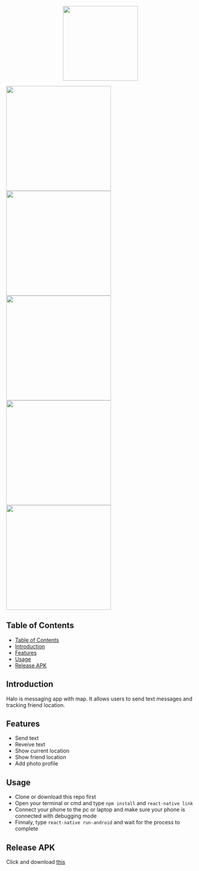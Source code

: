 <p align="center">
<img src="https://raw.githubusercontent.com/fdlnfjrrmdni/halo/master/android/app/src/main/res/mipmap-xxxhdpi/ic_launcher.png" width="200"></p>

<div>
  <img src="https://raw.githubusercontent.com/fdlnfjrrmdni/halo/master/src/assets/screenshoots/halo1.png" width="280">
  <img src="https://raw.githubusercontent.com/fdlnfjrrmdni/halo/master/src/assets/screenshoots/halo2.png" width="280">
  <img src="https://raw.githubusercontent.com/fdlnfjrrmdni/halo/master/src/assets/screenshoots/halo3.png" width="280">
  <img src="https://raw.githubusercontent.com/fdlnfjrrmdni/halo/master/src/assets/screenshoots/halo4.png" width="280">
  <img src="https://raw.githubusercontent.com/fdlnfjrrmdni/halo/master/src/assets/screenshoots/halo5.png" width="280">
</div>

## Table of Contents

- [Table of Contents](#Table-of-Contents)
- [Introduction](#Introduction)
- [Features](#Features)
- [Usage](#Usage)
- [Release APK](#Release-APK)

## Introduction

Halo is messaging app with map. It allows users to send text messages and tracking friend location.

## Features

- Send text
- Reveive text
- Show current location
- Show friend location
- Add photo profile

## Usage

- Clone or download this repo first
- Open your terminal or cmd and type `npm install` and `react-native link`
- Connect your phone to the pc or laptop and make sure your phone is connected with debugging mode
- Finnaly, type `react-native run-android` and wait for the process to complete

## Release APK

Click and download [this](https://drive.google.com/open?id=1eg_r-hfHknQ2K9rgQYCJSy9WPHMB3i9b)

